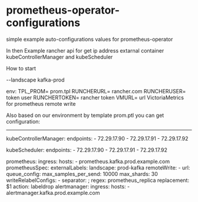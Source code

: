 # prometheus-operator-configurations

simple example auto-configurations values for prometheus-operator

In then Example rancher api for get ip address extarnal container kubeControllerManager and kubeScheduler


How to start 

--landscape kafka-prod

env:
TPL_PROM= prom.tpl
RUNCHERURL= rancher.com
RUNCHERUSER= token user
RUNCHERTOKEN= rancher token
VMURL= url VictoriaMetrics for prometheus remote write

Also based on our environment by  template prom.ptl you can get configuration:

 ---
 kubeControllerManager:
   endpoints:
     - 72.29.17.90
     - 72.29.17.91
     - 72.29.17.92
     
 kubeScheduler:
   endpoints:
     - 72.29.17.90
     - 72.29.17.91
     - 72.29.17.92
     
 prometheus:
   ingress:
     hosts:
       - prometheus.kafka.prod.example.com
   prometheusSpec:
     externalLabels:
       landscape: prod-kafka
     remoteWrite:
       - url: <victoriaMetrics>
         queue_config:
           max_samples_per_send: 10000
           max_shards: 30
         writeRelabelConfigs:
           - separator: ;
             regex: prometheus_replica
             replacement: $1
             action: labeldrop
 alertmanager:
   ingress:
     hosts:
       - alertmanager.kafka.prod.example.com

 